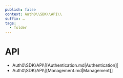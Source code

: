 ```yaml
---
publish: false
context: Auth0\\SDK\\API\\
suffix: …
tags:
  - folder
---
```

# API

- Auth0\\SDK\\API\\[[Authentication.md|Authentication]]
- Auth0\\SDK\\API\\[[Management.md|Management]]

